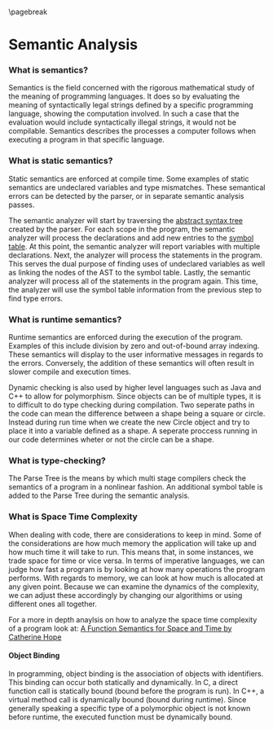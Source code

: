 
\pagebreak

<!---
DO NOT REMOVE THIS COMMENT OR TOPICS LISTED HERE.

This section should cover these topics.
It need not be in this order.

Indicate coverage of topics by copying topic lines verbatim into a comment adjacent to the relevant text.
Covered topics appear twice in a file: here and adjacent to the relevant text.
Uncovered topics appear only once in a file (in this comment).

This command checks whether topic lines appear only once in a file.

    ./check.sh uncovered

TOPICS:

4.1 Overview
4.1.1 Relation to Parse Tree
4.1.1.1 Input from Parser
4.1.1.2 Adds Semantic Information to Parse Tree
4.1.2 Output to Code Generation Phase
4.2 Process
4.2.1 Type Checking
4.2.1.1 Verify Type Constraints
4.2.1.2 Static Checking
4.2.1.2.1 Done at Compile Time
4.2.1.2.2 Dynamic Checking Done at Runtime
4.2.1.2.3 Example Languages
4.2.1.2.3.1 Ada
4.2.1.2.3.2 C++
4.2.1.2.3.3 Java
4.2.1.3 Type Safety
4.2.1.4 Types Specified by the Language Specification
4.2.2 Object Binding
4.2.2.1 Associates Variable with its Definition
4.2.2.2 Resolve Object References
4.2.3 Assignment Operations
4.2.3.1 Data Flow Analysis
4.2.3.2 Definite Assignment Analysis
4.2.3.2.1 Ensures Variable are Assigned Before Used
4.2.3.2.2 Allows Potential Optimization
4.2.4 Produce Errors/Warnings
4.3 Time/Space Complexity

-->


Semantic Analysis
=================

### What is semantics?
<!---
4.1 Overview
-->

Semantics is the field concerned with the rigorous mathematical study of the meaning of programming languages.
It does so by evaluating the meaning of syntactically legal strings defined by a specific programming language, showing the computation involved.
In such a case that the evaluation would include syntactically illegal strings, it would not be compilable.
Semantics describes the processes a computer follows when executing a program in that specific language.

### What is static semantics?

<!--
4.2.1.2 Static Checking
4.2.1.2.1 Done at Compile Time
-->

Static semantics are enforced at compile time.
Some examples of static semantics are undeclared variables and type mismatches.
These semantical errors can be detected by the parser, or in separate semantic analysis passes.


The semantic analyzer will start by traversing the [abstract syntax tree](#what-is-an-abstract-syntax-tree) created by the parser.
For each scope in the program, the semantic analyzer will process the declarations and add new entries to the [symbol table](#abstract-syntax-trees-and-symbol-tables). <!-- no symbol table section yet -->
At this point, the semantic analyzer will report variables with multiple declarations.
Next, the analyzer will process the statements in the program.
This serves the dual purpose of finding uses of undeclared variables as well as linking the nodes of the AST to the symbol table.
Lastly, the semantic analyzer will process all of the statements in the program again.
This time, the analyzer will use the symbol table information from the previous step to find type errors.



### What is runtime semantics?

<!--
4.2.1.2.2 Dynamic Checking Done at Runtime
-->

Runtime semantics are enforced during the execution of the program.
Examples of this include division by zero and out-of-bound array indexing.
These semantics will display to the user informative messages in regards to the errors.
Conversely, the addition of these semantics will often result in slower compile and execution times.

Dynamic checking is also used by higher level languages such as Java and C++ to allow for polymorphism.
Since objects can be of multiple types, it is to difficult to do type checking during compilation.
Two seperate paths in the code can mean the difference between a shape being a square or circle.
Instead during run time when we create the new Circle object and try to place it into a variable defined as a shape.
A seperate proccess running in our code determines wheter or not the circle can be a shape.

### What is type-checking?
<!---
4.1.1 Relation to Parse Tree
-->

The Parse Tree is the means by which multi stage compilers check the semantics of a program in a nonlinear fashion.
An additional symbol table is added to the Parse Tree during the semantic analysis.

### What is Space Time Complexity
<!--
4.3 Time/Space Complexity
-->
When dealing with code, there are considerations to keep in mind.
Some of the considerations are how much memory the application will take up and how much time it will take to run.
This means that, in some instances, we trade space for time or vice versa.
In terms of imperative languages, we can judge how fast a program is by looking at how many operations the program performs.
With regards to memory, we can look at how much is allocated at any given point.
Because we can examine the dynamics of the complexity, we can adjust these accordingly by changing our algorithims or using different ones all together.

For a more in depth anaylsis on how to analyze the space time complexity of a program look at:
[A Function Semantics for Space and Time by Catherine Hope](http://www.cs.nott.ac.uk/Research/fop/hope-thesis.pdf)

#### Object Binding
<!--
4.2.2 Object Binding
4.2.2.1 Associates Variable with its Definition
4.2.2.2 Resolve Object References
-->

In programming, object binding is the association of objects with identifiers.
This binding can occur both statically and dynamically.
In C, a direct function call is statically bound (bound before the program is run).
In C++, a virtual method call is dynamically bound (bound during runtime).
Since generally speaking a specific type of a polymorphic object is not known before runtime, the executed function must be dynamically bound.

<!-- late binding vs dynamic dispatch? -->
